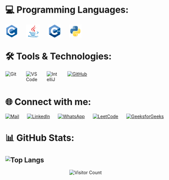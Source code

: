# 💻 Programming Languages:
<div style="display: flex; gap: 25px;">
  <img src="https://raw.githubusercontent.com/devicons/devicon/master/icons/c/c-original.svg" alt="C" width="40" height="40"/>
  <img src="https://raw.githubusercontent.com/devicons/devicon/master/icons/java/java-original.svg" alt="Java" width="45" height="40"/>
  <img src="https://raw.githubusercontent.com/devicons/devicon/master/icons/cplusplus/cplusplus-original.svg" alt="C++" width="40" height="40"/>
  <img src="https://raw.githubusercontent.com/devicons/devicon/master/icons/python/python-original.svg" alt="Python" width="40" height="40"/>
</div>

# 🛠️ Tools & Technologies:
<div style="display: flex; gap: 25px;">
  <img src="https://www.vectorlogo.zone/logos/git-scm/git-scm-icon.svg" alt="Git" width="40" height="40"/>
  <img src="https://img.icons8.com/?size=256&id=0OQR1FYCuA9f&format=png" alt="VSCode" width="40" height="40"/>
  <img src="https://img.icons8.com/?size=256&id=61466&format=png" alt="IntelliJ" width="40" height="40"/>
  <a href="https://github.com/piyushlasane">
    <img src="https://img.icons8.com/?size=256&id=LoL4bFzqmAa0&format=png" alt="GitHub" width="40" height="40"/>
  </a>
</div>

# 🌐 Connect with me:
<div style="display: flex; gap: 25px;">
  <a href="mailto:kartiknarwade6@gmail.com">
    <img src="https://img.icons8.com/?size=256&id=qyRpAggnV0zH&format=png" alt="Mail" width="40" height="40"/>
  </a>
  <a href="https://linkedin.com/in/kartiknarwade">
    <img src="https://img.icons8.com/?size=256&id=MR3dZdlA53te&format=png" alt="LinkedIn" width="40" height="40" />
  </a>
  <a href="https://api.whatsapp.com/send/?phone=919529869027">
    <img src="https://img.icons8.com/?size=256&id=DUEq8l5qTqBE&format=png" alt="WhatsApp" width="40" height="40" />
  </a>
  <a href="https://leetcode.com/kartik_narwade25/">
    <img src="https://raw.githubusercontent.com/rahuldkjain/github-profile-readme-generator/master/src/images/icons/Social/leet-code.svg" alt="LeetCode" height="35" width="40" />
  </a>
  <a href="https://www.geeksforgeeks.org/user/kartik_narwade">
    <img src="https://raw.githubusercontent.com/rahuldkjain/github-profile-readme-generator/master/src/images/icons/Social/geeks-for-geeks.svg" alt="GeeksforGeeks" height="40" width="40" />
  </a>
</div>

# 📊 GitHub Stats:
![Top Langs](https://github-readme-stats.vercel.app/api/top-langs/?username=piyushlasane&theme=radical&hide_border=false&include_all_commits=true&count_private=true&layout=compact)
---
<div style="display: flex; justify-content: center; gap: 30px;">
  <img src="https://visitcount.itsvg.in/api?id=kartiknarwade&icon=3&color=6" alt="Visitor Count" height="30"/>
</div>
